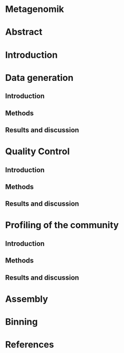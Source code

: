 # Metagenomik

# Abstract

# Introduction

# Data generation

## Introduction

## Methods

## Results and discussion

# Quality Control

## Introduction

## Methods

## Results and discussion

# Profiling of the community

## Introduction

## Methods

## Results and discussion

# Assembly

# Binning

# References

